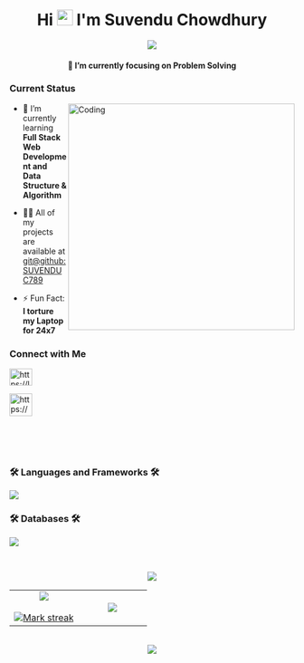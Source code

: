 <h1 align="center">Hi <a href="#" target="blank"><img src="https://media.giphy.com/media/hvRJCLFzcasrR4ia7z/giphy.gif" width="28"></a> I'm Suvendu Chowdhury</h1>

<p align="center">
<a href="https://github.com/supratim531/supratim531"><img src="https://readme-typing-svg.herokuapp.com/?lines=Learning%20Full-Stack%20Web%20Development;A%20Self%20Taught%20Developer;A%20Quick%20Learner;An%20Aspiring%20Competitive%20Coder%20😶&font=Fira%20Code&center=true&width=500&height=45&color=F74533&vCenter=true&size=23"></a>
</p>

<h4 align="center">🔭 I’m currently focusing on Problem Solving</h4>

<h3 align="left">Current Status</h3>
<img align="right" alt="Coding" width="400" src="https://media.giphy.com/media/qgQUggAC3Pfv687qPC/giphy.gif">

- 🌱 I’m currently learning **Full Stack Web Development and Data Structure & Algorithm**

- 👨‍💻 All of my projects are available at [git@github:SUVENDUC789](https://github.com/SUVENDUC789?tab=repositories)

- ⚡ Fun Fact: **I torture my Laptop for 24x7**

<h3 align="left">Connect with Me</h3>
<p align="left">

<a href="https://leetcode.com/user8244NP/" target="blank">
<img align="center" 
src="https://raw.githubusercontent.com/rahuldkjain/github-profile-readme-generator/master/src/images/icons/Social/leet-code.svg" alt="https://leetcode.com/user8244NP/" height="30" width="40" /></a>

<a href="https://www.hackerrank.com/suvendu_chok" target="blank"><img align="center" src="https://raw.githubusercontent.com/rahuldkjain/github-profile-readme-generator/master/src/images/icons/Social/hackerrank.svg" alt="https://www.hackerrank.com/suvendu_chok" height="40" width="40" /></a>
</p>

</p>

<br>
<br>
<br>

<h3 align="left">🛠️ Languages and Frameworks 🛠️</h3>
<p align="left">
<a href="#" target="blank">
<img src="https://skillicons.dev/icons?i=cpp,c,java,python,php,js,django,react,bootstrap" />
</a>
</p>

<h3 align="left">🛠️ Databases 🛠️</h3>
<p align="left">
<a href="#" target="blank">
<img src="https://skillicons.dev/icons?i=mysql,mongodb,firebase,sqlite3" />
</a>
</p>
<br>

<!-- <p><img align="center" src="https://github-readme-stats.vercel.app/api?username=SUVENDUC789&show_icons=true&locale=en" alt="SUVENDUC789" /></p>
<p><img align="center" src="https://github-readme-streak-stats.herokuapp.com/?user=SUVENDUC789&" alt="SUVENDUC789" /></p>
<p><img align="left" src="https://github-readme-stats.vercel.app/api/top-langs?username=SUVENDUC789&show_icons=true&locale=en&layout=compact" alt="SUVENDUC789" /></p> -->



<p  align="center">
  <a href="#" target="blank">
<img src="https://user-images.githubusercontent.com/73097560/115834477-dbab4500-a447-11eb-908a-139a6edaec5c.gif"> </a>
                  
  <br>
 
<table border="0" align="center">
<tr border="0">
<td width="50%" align="center">
  <a href="#" target="blank">
  <img  align="center"  src="https://github-readme-stats.vercel.app/api?username=SUVENDUC789&theme=nightowl&show_icons=true&count_private=true" /></a>
  <br></br>
  <a href="#" target="blank">
  <img  title="🔥 Get streak stats for your profile at git.io/streak-stats" alt="Mark streak" src="https://github-readme-streak-stats.herokuapp.com?user=SUVENDUC789&theme=nightowl&hide_border=true&date_format=M%20j%5B%2C%20Y%5D" />
</a>

  
</td>

<td width="50%" align="center">
<a href="#" target="blank">
  <img  align="center"  src="https://github-readme-stats.anuraghazra1.vercel.app/api/top-langs/?username=SUVENDUC789&theme=nightowl&hide_border=true&no-bg=true&no-frame=true&langs_count=10"/></a>
  
  </td>
</tr>
</table>

<br>
<a href="#" target="blank">
<img src="https://user-images.githubusercontent.com/73097560/115834477-dbab4500-a447-11eb-908a-139a6edaec5c.gif"></a>
</p>  
<br>

<br>
<!--  <a href="#" target="blank">
<p align="centre">

![GitHub Activity Graph](https://activity-graph.herokuapp.com/graph?username=SUVENDUC789&theme=react-dark)  </p>
</a> -->
<div align="center">
  <h3><b>📍 Profile Visitor Count 📍</b></h3>
</div>
<a href="#" target="blank">
<p align="center"><img src="https://profile-counter.glitch.me/SUVENDUC789/count.svg" /></p></a>
